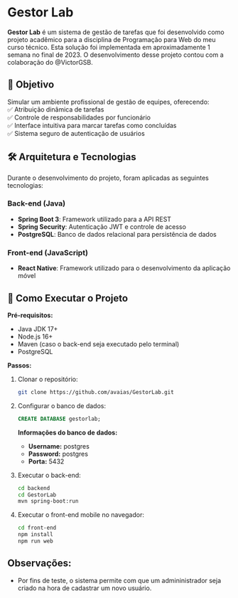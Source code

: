# Gestor Lab  

**Gestor Lab** é um sistema de gestão de tarefas que foi desenvolvido como projeto acadêmico para a disciplina de Programação para Web do meu curso técnico. Esta solução foi implementada em aproximadamente 1 semana no final de 2023. O desenvolvimento desse projeto contou com a colaboração do @VictorGSB.

## 🎯 Objetivo  
Simular um ambiente profissional de gestão de equipes, oferecendo:  
✅ Atribuição dinâmica de tarefas  
✅ Controle de responsabilidades por funcionário  
✅ Interface intuitiva para marcar tarefas como concluídas  
✅ Sistema seguro de autenticação de usuários  

## 🛠 Arquitetura e Tecnologias  
Durante o desenvolvimento do projeto, foram aplicadas as seguintes tecnologias:  

### Back-end (Java)  
- **Spring Boot 3**: Framework utilizado para a API REST  
- **Spring Security**: Autenticação JWT e controle de acesso  
- **PostgreSQL**: Banco de dados relacional para persistência de dados  

### Front-end (JavaScript)  
- **React Native**: Framework utilizado para o desenvolvimento da aplicação móvel


## 🚀 Como Executar o Projeto  
**Pré-requisitos:**  
- Java JDK 17+  
- Node.js 16+ 
- Maven (caso o back-end seja executado pelo terminal)
- PostgreSQL

**Passos:**  
1. Clonar o repositório:  
   ```bash
   git clone https://github.com/avaias/GestorLab.git
   ```

2. Configurar o banco de dados:  
   ```sql
   CREATE DATABASE gestorlab;
   ```
    **Informações do banco de dados:** 
    * **Username:** postgres
    * **Password:** postgres
    * **Porta:** 5432

3. Executar o back-end:  
   ```bash
   cd backend
   cd GestorLab
   mvn spring-boot:run
   ```

4. Executar o front-end mobile no navegador:  
   ```bash
   cd front-end
   npm install
   npm run web
   ```

## Observações:
* Por fins de teste, o sistema permite com que um admininistrador seja criado na hora de cadastrar um novo usuário.








